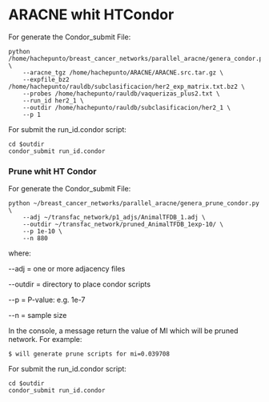 # ARACNE whit HTCondor

<p>For generate the Condor_submit File:</p>

```
python /home/hachepunto/breast_cancer_networks/parallel_aracne/genera_condor.py \
	--aracne_tgz /home/hachepunto/ARACNE/ARACNE.src.tar.gz \
	--expfile_bz2 /home/hachepunto/rauldb/subclasificacion/her2_exp_matrix.txt.bz2 \
	--probes /home/hachepunto/rauldb/vaquerizas_plus2.txt \
	--run_id her2_1 \
	--outdir /home/hachepunto/rauldb/subclasificacion/her2_1 \
	--p 1
```

<p>For submit the run_id.condor script:</p>

<pre><code>cd $outdir
condor_submit run_id.condor
</code></pre>

### Prune whit HT Condor

<p>For generate the Condor_submit File:</p>

```
python ~/breast_cancer_networks/parallel_aracne/genera_prune_condor.py \
	--adj ~/transfac_network/p1_adjs/AnimalTFDB_1.adj \
	--outdir ~/transfac_network/pruned_AnimalTFDB_1exp-10/ \
	--p 1e-10 \
	--n 880
```


<p>where:
	<p>--adj = one or more adjacency files
	<p>--outdir = directory to place condor scripts
	<p>--p = P-value: e.g. 1e-7
	<p>--n = sample size</p>


<p>In the console, a message return the value of MI which will be pruned network. For example:</p>

<pre><code>$ will generate prune scripts for mi=0.039708</code></pre>

<p>For submit the run_id.condor script:</p>

```
cd $outdir
condor_submit run_id.condor
```
